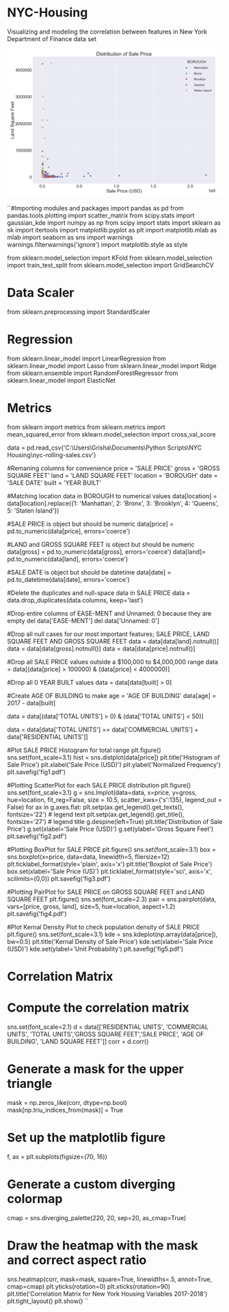 # NYC-Housing
Visualizing and modeling the correlation between features in New York Department of Finance data set



![alt text](https://github.com/gdivanov/NYC-Housing/blob/master/Figure_1_Scatter_(SalePrice-Land).png)

``#Importing modules and packages
import pandas as pd
from pandas.tools.plotting import scatter_matrix 
from scipy.stats import gaussian_kde
import numpy as np
from scipy import stats
import sklearn as sk
import itertools
import matplotlib.pyplot as plt
import matplotlib.mlab as mlab
import seaborn as sns
import warnings 
warnings.filterwarnings('ignore')
import matplotlib.style as style

from sklearn.model_selection import KFold
from sklearn.model_selection import train_test_split 
from sklearn.model_selection import GridSearchCV

# Data Scaler
from sklearn.preprocessing import StandardScaler

# Regression
from sklearn.linear_model import LinearRegression 
from sklearn.linear_model import Lasso
from sklearn.linear_model import Ridge
from sklearn.ensemble import RandomForestRegressor
from sklearn.linear_model import ElasticNet

# Metrics
from sklearn import metrics
from sklearn.metrics import mean_squared_error
from sklearn.model_selection import cross_val_score

data = pd.read_csv('C:\\Users\\Grisha\\Documents\\Python Scripts\\NYC Housing\\nyc-rolling-sales.csv')

#Remaning columns for convenience
price = 'SALE PRICE'
gross = 'GROSS SQUARE FEET'
land = 'LAND SQUARE FEET'
location = 'BOROUGH'
date = 'SALE DATE'
built = 'YEAR BUILT'

#Matching location data in BOROUGH to numerical values
data[location] = data[location].replace({1: 'Manhattan', 2: 'Bronx', 3: 'Brooklyn', 4: 'Queens', 5: 'Staten Island'})

#SALE PRICE is object but should be numeric
data[price] = pd.to_numeric(data[price], errors='coerce')

#LAND and GROSS SQUARE FEET is object but should be numeric
data[gross] = pd.to_numeric(data[gross], errors='coerce')
data[land]= pd.to_numeric(data[land], errors='coerce')

#SALE DATE is object but should be datetime
data[date] = pd.to_datetime(data[date], errors='coerce')

#Delete the duplicates and null-space data in SALE PRICE
data = data.drop_duplicates(data.columns, keep='last')

#Drop entire columns of EASE-MENT and Unnamed: 0 because they are empty
del data['EASE-MENT']
del data['Unnamed: 0']

#Drop all null cases for our most important features; SALE PRICE, LAND SQUARE FEET AND GROSS SQUARE FEET
data = data[data[land].notnull()] 
data = data[data[gross].notnull()] 
data = data[data[price].notnull()]

#Drop all SALE PRICE values outside a $100,000 to $4,000,000 range
data = data[(data[price] > 100000) & (data[price] < 4000000)]

#Drop all 0 YEAR BUILT values
data = data[data[built] > 0]

#Create AGE OF BUILDING to make 
age = 'AGE OF BUILDING'
data[age] = 2017 - data[built]



data = data[(data['TOTAL UNITS'] > 0) & (data['TOTAL UNITS'] < 50)] 

data = data[data['TOTAL UNITS'] == data['COMMERCIAL UNITS'] + data['RESIDENTIAL UNITS']]


#Plot SALE PRICE Histogram for total range
plt.figure()
sns.set(font_scale=3.1)
hist = sns.distplot(data[price])
plt.title('Histogram of Sale Price')
plt.xlabel('Sale Price (USD)')
plt.ylabel('Normalized Frequency')
plt.savefig('fig1.pdf')

#Plotting ScatterPlot for each SALE PRICE distribution
plt.figure()
sns.set(font_scale=3.1)
g = sns.lmplot(data=data, x=price, y=gross, hue=location, fit_reg=False, size = 10.5, scatter_kws={'s':135}, legend_out = False)
for ax in g.axes.flat:
    plt.setp(ax.get_legend().get_texts(), fontsize='22') # legend text
    plt.setp(ax.get_legend().get_title(), fontsize='27') # legend title
g.despine(left=True)
plt.title('Distribution of Sale Price')
g.set(xlabel='Sale Price (USD)')
g.set(ylabel='Gross Square Feet')
plt.savefig('fig2.pdf')

#Plotting BoxPlot for SALE PRICE
plt.figure()
sns.set(font_scale=3.1)
box = sns.boxplot(x=price, data=data, linewidth=5, fliersize=12)
plt.ticklabel_format(style='plain', axis='x')
plt.title('Boxplot of Sale Price')
box.set(xlabel='Sale Price (US)')
plt.ticklabel_format(style='sci', axis='x', scilimits=(0,0))
plt.savefig('fig3.pdf')

#Plotting PairPlot for SALE PRICE on GROSS SQUARE FEET and LAND SQUARE FEET
plt.figure()
sns.set(font_scale=2.3)
pair = sns.pairplot(data, vars=[price, gross, land], size=5, hue=location, aspect=1.2)
plt.savefig('fig4.pdf')

#Plot Kernal Density Plot to check population density of SALE PRICE
plt.figure()
sns.set(font_scale=3.1)
kde = sns.kdeplot(np.array(data[price]), bw=0.5)
plt.title('Kernal Density of Sale Price')
kde.set(xlabel='Sale Price (USD)')
kde.set(ylabel='Unit Probability')
plt.savefig('fig5.pdf')

# Correlation Matrix

# Compute the correlation matrix
sns.set(font_scale=2.1)
d = data[['RESIDENTIAL UNITS', 'COMMERCIAL UNITS', 'TOTAL UNITS','GROSS SQUARE FEET','SALE PRICE', 'AGE OF BUILDING', 'LAND SQUARE FEET']]
corr = d.corr()

# Generate a mask for the upper triangle
mask = np.zeros_like(corr, dtype=np.bool)
mask[np.triu_indices_from(mask)] = True

# Set up the matplotlib figure
f, ax = plt.subplots(figsize=(70, 16))

# Generate a custom diverging colormap
cmap = sns.diverging_palette(220, 20, sep=20, as_cmap=True)

# Draw the heatmap with the mask and correct aspect ratio
sns.heatmap(corr, mask=mask, square=True, linewidths=.5, annot=True, cmap=cmap)
plt.yticks(rotation=0)
plt.xticks(rotation=90)
plt.title('Correlation Matrix for New York Housing Variables 2017-2018')
plt.tight_layout()
plt.show()
``
